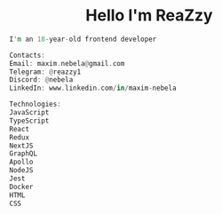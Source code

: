 <h1 align="center">Hello I'm ReaZzy </h1>

```rust
I'm an 18-year-old frontend developer
```
```rust
Contacts:
Email: maxim.nebela@gmail.com
Telegram: @reazzy1
Discord: @nebela
LinkedIn: www.linkedin.com/in/maxim-nebela
```
```rust
Technologies:
JavaScript
TypeScript
React
Redux
NextJS
GraphQL
Apollo
NodeJS
Jest
Docker
HTML
CSS
```
</td>




